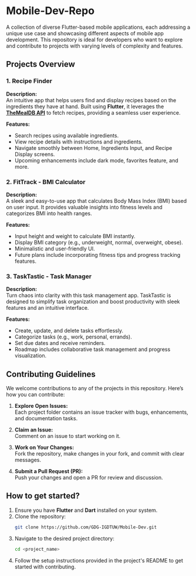 # Mobile-Dev-Repo 
A collection of diverse Flutter-based mobile applications, each addressing a unique use case and showcasing different aspects of mobile app development. This repository is ideal for developers who want to explore and contribute to projects with varying levels of complexity and features.  

## **Projects Overview**  
### **1. Recipe Finder**  
**Description:**  
An intuitive app that helps users find and display recipes based on the ingredients they have at hand. Built using **Flutter**, it leverages the [**TheMealDB API**](https://www.themealdb.com/) to fetch recipes, providing a seamless user experience.  

**Features:**  
- Search recipes using available ingredients.  
- View recipe details with instructions and ingredients.  
- Navigate smoothly between Home, Ingredients Input, and Recipe Display screens.  
- Upcoming enhancements include dark mode, favorites feature, and more.  

### **2. FitTrack - BMI Calculator**  
**Description:**  
A sleek and easy-to-use app that calculates Body Mass Index (BMI) based on user input. It provides valuable insights into fitness levels and categorizes BMI into health ranges.  

**Features:**  
- Input height and weight to calculate BMI instantly.  
- Display BMI category (e.g., underweight, normal, overweight, obese).  
- Minimalistic and user-friendly UI.  
- Future plans include incorporating fitness tips and progress tracking features.  

### **3. TaskTastic - Task Manager**  
**Description:**  
Turn chaos into clarity with this task management app. TaskTastic is designed to simplify task organization and boost productivity with sleek features and an intuitive interface.  

**Features:**  
- Create, update, and delete tasks effortlessly.  
- Categorize tasks (e.g., work, personal, errands).  
- Set due dates and receive reminders.  
- Roadmap includes collaborative task management and progress visualization.  
 

## **Contributing Guidelines**  
We welcome contributions to any of the projects in this repository. Here’s how you can contribute:  

1. **Explore Open Issues:**  
   Each project folder contains an issue tracker with bugs, enhancements, and documentation tasks.  

2. **Claim an Issue:**  
   Comment on an issue to start working on it.  

3. **Work on Your Changes:**  
   Fork the repository, make changes in your fork, and commit with clear messages.  

4. **Submit a Pull Request (PR):**  
   Push your changes and open a PR for review and discussion.  


## **How to get started?**  
1. Ensure you have **Flutter** and **Dart** installed on your system.  
2. Clone the repository:  
   ```bash
   git clone https://github.com/GDG-IGDTUW/Mobile-Dev.git
   ```
3. Navigate to the desired project directory:
   ```bash
   cd <project_name>
   ```
4. Follow the setup instructions provided in the project's README to get started with contributing.
